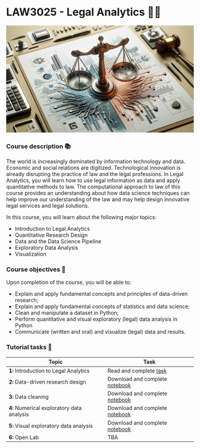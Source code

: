 # LAW3025 - Legal Analytics 🔎📜

![Legal Analytics Course Header](img/header.png)

### Course description 📚

The world is increasingly dominated by information technology and data. Economic and social relations are digitized. Technological innovation is already disrupting the practice of law and the legal professions. In Legal Analytics, you will learn how to use legal information as data and apply quantitative methods to law. The computational approach to law of this course provides an understanding about how data science techniques can help improve our understanding of the law and may help design innovative legal services and legal solutions.

In this course, you will learn about the following major topics:

* Introduction to Legal Analytics
* Quantitative Research Design
* Data and the Data Science Pipeline
* Exploratory Data Analysis
* Visualization

### Course objectives 🎯

Upon completion of the course, you will be able to:

* Explain and apply fundamental concepts and principles of data-driven research;
* Explain and apply fundamental concepts of statistics and data science;
* Clean and manipulate a dataset in Python;
* Perform quantitative and visual exploratory (legal) data analysis in Python
* Communicate (written and oral) and visualize (legal) data and results.

### Tutorial tasks 📝

| Topic                                     | Task                   |
|-------------------------------------------|------------------------------------|
| **1:** Introduction to Legal Analytics    | Read and complete [task](tutorial1.md) |
| **2:** Data-driven research design        | Download and complete [notebook](tutorial2.ipynb) |
| **3:** Data cleaning                      | Download and complete [notebook](tutorial3.ipynb) |
| **4:** Numerical exploratory data analysis| Download and complete [notebook](tutorial4.ipynb) |
| **5:** Visual exploratory data analysis   | Download and complete [notebook](tutorial5.ipynb) |
| **6:** Open Lab                           | TBA |

